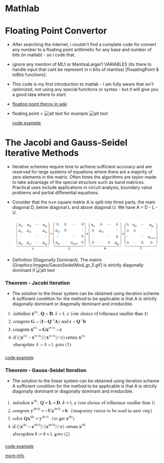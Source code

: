 # Mathlab

# Floating Point Convertor 


* After searching the internet, i couldn't find a complete code for convert any number to a floating point arithmetic for any base and number of bits (in matlab) - so i code that.
* ignore any mention of ML1 or MantisaLarger1 VARIABLES (its there to handle input that cant be represent in n bits of mantisa) [floaatingPoint & toBits functions].
* This code is my first introduction to matlab - I am fully aware that isn't optimized, not using any special functions or syntax - but it will give you a good idea where to start.
* <a href="https://en.wikipedia.org/wiki/Floating-point_arithmetic">floating point theroy in wiki</a>
* floating point = ![alt text](https://wikimedia.org/api/rest_v1/media/math/render/svg/1d3df0e2c38ef77dd2cd42114520079bd76b6670) for example ![alt text](https://wikimedia.org/api/rest_v1/media/math/render/svg/ae814346939ac31086e1d0286c41d98e6b053102)

    <a href="https://github.com/MaorAssayag/Mathlab/tree/master/floating_point">code example</a>

#

# The Jacobi and Gauss-Seidel Iterative Methods

 * Iterative schemes require time to achieve sufficient accuracy and are reserved for large systems of equations where there
 are a majority of zero elements in the matrix. Often times the algorithms are taylor-made to take advantage of the special
 structure such as band matrices.  Practical uses include applications in circuit analysis, boundary value problems and partial
 differential equations.
 
 * Consider that the n×n square matrix A is split into three parts, the main diagonal D, below diagonal L and above diagonal U. 
    We have  A = D - L - U.
    
    ![alt text](https://github.com/MaorAssayag/Mathlab/blob/master/The%20Jacobi%20and%20Gauss-Seidel%20Iterative%20Methods/pngs/matrix.PNG) 
    
 * Definition (Diagonally Dominant).  The matrix  [Graphics:Images/GaussSeidelMod_gr_5.gif]  is strictly diagonally dominant if ![alt text]( https://wikimedia.org/api/rest_v1/media/math/render/svg/2a65bb601278a56b9883c70dd0309b3c9eec43a2) 
 
 ### Theorem - Jacobi Iteration
 * The solution to the linear system   can be obtained using iteration scheme 
 A sufficient condition for the method to be applicable is that A is strictly diagonally dominant or diagonally dominant and
 irreducible.  
 
 ![alt text](https://github.com/MaorAssayag/Mathlab/blob/master/The%20Jacobi%20and%20Gauss-Seidel%20Iterative%20Methods/pngs/jacobe.png) 
 
   <a href="https://github.com/MaorAssayag/Mathlab/blob/master/The%20Jacobi%20and%20Gauss-Seidel%20Iterative%20Methods/jacobe.m">code example</a>
 
  ### Theorem - Gauss-Seidel Iteration
 * The solution to the linear system   can be obtained using iteration scheme 
 A sufficient condition for the method to be applicable is that A is strictly diagonally dominant or diagonally dominant and irreducible. 
 
 ![alt text](https://github.com/MaorAssayag/Mathlab/blob/master/The%20Jacobi%20and%20Gauss-Seidel%20Iterative%20Methods/pngs/gauss.PNG) 
 
   <a href="https://github.com/MaorAssayag/Mathlab/blob/master/The%20Jacobi%20and%20Gauss-Seidel%20Iterative%20Methods/gauss_seidel.m">code example</a>
   
   <a href="https://en.wikipedia.org/wiki/Gauss%E2%80%93Seidel_method">more info</a>
